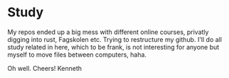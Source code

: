 # Study

My repos ended up a big mess with different online courses, privatly digging into rust, Fagskolen etc. 
Trying to restructure my github. I'll do all study related in here, which to be frank, is not
interesting for anyone but myself to move files between computers, haha. 

Oh well. Cheers!
Kenneth
